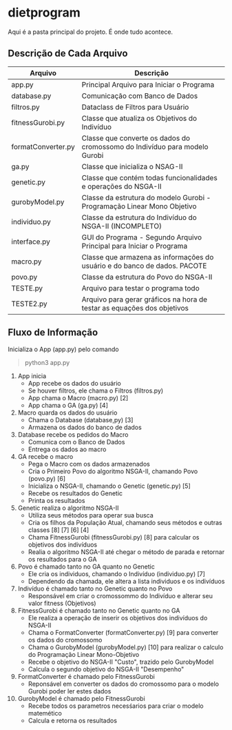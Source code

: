 # dietprogram

Aqui é a pasta principal do projeto. É onde tudo acontece.

## Descrição de Cada Arquivo

| Arquivo | Descrição |
| --- | --- |
| app.py | Principal Arquivo para Iniciar o Programa |
| database.py | Comunicação com Banco de Dados |
| filtros.py |  Dataclass de Filtros para Usuário |
| fitnessGurobi.py | Classe que atualiza os Objetivos do Indivíduo |
| formatConverter.py | Classe que converte os dados do cromossomo do Indivíduo para modelo Gurobi |
| ga.py | Classe que inicializa o NSAG-II |
| genetic.py | Classe que contém todas funcionalidades e operações do NSGA-II |
| gurobyModel.py | Classe da estrutura do modelo Gurobi - Programação Linear Mono Objetivo |
| individuo.py | Classe da estrutura do Indivíduo do NSGA-II (INCOMPLETO) |
| interface.py | GUI do Programa - Segundo Arquivo Principal para Iniciar o Programa |
| macro.py | Classe que armazena as informações do usuário e do banco de dados. PACOTE |
| povo.py | Classe da estrutura do Povo do NSGA-II |
| TESTE.py | Arquivo para testar o programa todo |
| TESTE2.py | Arquivo para gerar gráficos na hora de testar as equações dos objetivos |

## Fluxo de Informação

Inicializa o App (app.py) pelo comando

> python3 app.py

1. App inicia
    - App recebe os dados do usuário
    - Se houver filtros, ele chama o Filtros (filtros.py)
    - App chama o Macro (macro.py) [2]
    - App chama o GA (ga.py) [4]
2. Macro quarda os dados do usuário
    - Chama o Database (database,py) [3]
    - Armazena os dados do banco de dados
3. Database recebe os pedidos do Macro
    - Comunica com o Banco de Dados
    - Entrega os dados ao macro
4. GA recebe o macro
    - Pega o Macro com os dados armazenados
    - Cria o Primeiro Povo do algoritmo NSGA-II, chamando Povo (povo.py) [6]
    - Inicializa o NSGA-II, chamando o Genetic (genetic.py) [5]
    - Recebe os resultados do Genetic
    - Printa os resultados
5. Genetic realiza o algoritmo NSGA-II
    - Utiliza seus métodos para operar sua busca
    - Cria os filhos da População Atual, chamando seus métodos e outras classes [8] [7] [6] [4] 
    - Chama FitnessGurobi (fitnessGurobi.py) [8] para calcular os objetivos dos indivíduos 
    - Realia o algoritmo NSGA-II até chegar o método de parada e retornar os resultados para o GA
6. Povo é chamado tanto no GA quanto no Genetic
    - Ele cria os individuos, chamando o Indivíduo (individuo.py) [7]
    - Dependendo da chamada, ele altera a lista individuos e os indivíduos
7. Indivíduo é chamado tanto no Genetic quanto no Povo
    - Responsável em criar o cromossommo do Indivíduo e alterar seu valor fitness (Objetivos)
8. FitnessGurobi é chamado tanto no Genetic quanto no GA
    - Ele realiza a operação de inserir os objetivos dos indivíduos do NSGA-II
    - Chama o FormatConverter (formatConverter.py) [9] para converter os dados do cromossomo
    - Chama o GurobyModel (gurobyModel.py) [10] para realizar o calculo do Programação Linear Mono-Objetivo
    - Recebe o objetivo do NSGA-II "Custo", trazido pelo GurobyModel
    - Calcula o segundo objetivo do NSGA-II "Desempenho"
9. FormatConverter é chamado pelo FitnessGurobi
    - Reponsável em converter os dados do cromossomo para o modelo Gurobi poder ler estes dados
10. GurobyModel é chamado pelo FitnessGurobi
    - Recebe todos os parametros necesśarios para criar o modelo matemético
    - Calcula e retorna os resultados
